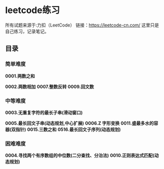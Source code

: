 # leetcode练习
所有试题来源于:力扣（LeetCode）
链接：https://leetcode-cn.com/
这里只是自己练习，记录笔记。

## 目录
### 简单难度

**0001.两数之和**

**0002.两数相加**
**0007.整数反转**
**0009.回文数**

### 中等难度
**0003.无重复字符的最长子串(滑动窗口)**

**0005.最长回文子串(动态规划,中心扩展)**
**0006.Z 字形变换**
**0011.盛最多水的容器(双指针)**
**0015.三数之和**
**0516.最长回文子序列(动态规划)**

### 困难难度
**0004.寻找两个有序数组的中位数(二分查找、分治法)**
**0010.正则表达式匹配(动态规划)**
